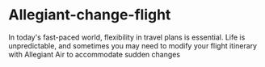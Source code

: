 # Allegiant-change-flight
In today's fast-paced world, flexibility in travel plans is essential. Life is unpredictable, and sometimes you may need to modify your flight itinerary with Allegiant Air to accommodate sudden changes
